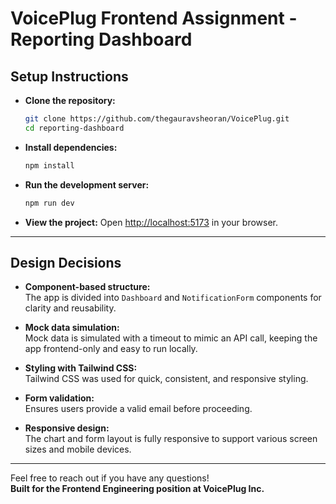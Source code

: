 # VoicePlug Frontend Assignment - Reporting Dashboard

## Setup Instructions

- **Clone the repository:**
    ```bash
    git clone https://github.com/thegauravsheoran/VoicePlug.git
    cd reporting-dashboard
    ```

- **Install dependencies:**
    ```bash
    npm install
    ```

- **Run the development server:**
    ```bash
    npm run dev
    ```

- **View the project:**
    Open [http://localhost:5173](http://localhost:5173) in your browser.

---

## Design Decisions

- **Component-based structure:**  
    The app is divided into `Dashboard` and `NotificationForm` components for clarity and reusability.

- **Mock data simulation:**  
    Mock data is simulated with a timeout to mimic an API call, keeping the app frontend-only and easy to run locally.

- **Styling with Tailwind CSS:**  
    Tailwind CSS was used for quick, consistent, and responsive styling.

- **Form validation:**  
    Ensures users provide a valid email before proceeding.

- **Responsive design:**  
    The chart and form layout is fully responsive to support various screen sizes and mobile devices.

---

Feel free to reach out if you have any questions!  
**Built for the Frontend Engineering position at VoicePlug Inc.**
